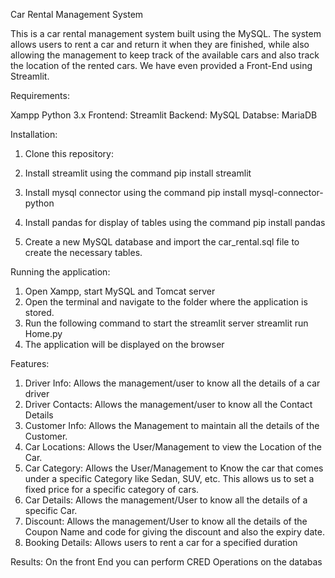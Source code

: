 Car Rental Management System

This is a car rental management system built using the MySQL. The system allows users to rent a car and return it when they are finished, 
while also allowing the management to keep track of the available cars and also track the location of the rented cars. We have even provided a Front-End using Streamlit.

Requirements:

Xampp
Python 3.x
Frontend: Streamlit 
Backend: MySQL
Databse: MariaDB

Installation:

1. Clone this repository:

2. Install streamlit using the command
pip install streamlit

3. Install mysql connector using the command
pip install mysql-connector-python

4. Install pandas for display of tables using the command
pip install pandas

5. Create a new MySQL database and import the car_rental.sql file to create the necessary tables.

Running the application:

1. Open Xampp, start MySQL and Tomcat server
2. Open the terminal and navigate to the folder where the application is stored.
3. Run the following command to start the streamlit server
streamlit run Home.py
4. The application will be displayed on the browser

Features:
1. Driver Info: Allows the management/user to know all the details of a car driver
2. Driver Contacts: Allows the management/user to know all the Contact Details 
3. Customer Info: Allows the Management to maintain all the details of the Customer.
4. Car Locations:  Allows the User/Management to view the Location of the Car.
5. Car Category: Allows the User/Management to Know the car that comes under a specific Category like Sedan, SUV, etc. This allows us to set a fixed price for a specific category of cars.
6. Car Details: Allows the management/User to know all the details of a specific Car.
9. Discount: Allows the management/User to know all the details of the Coupon Name and code for giving the discount and also the expiry date. 
10. Booking Details: Allows users to rent a car for a specified duration

Results:
On the front End you can perform CRED Operations on the databas



